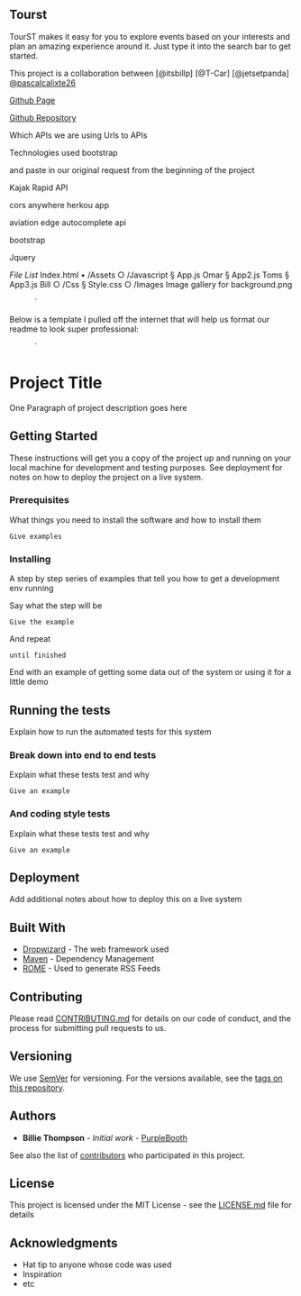 ## Tourst

TourST makes it easy for you to explore events based on your interests and plan an amazing experience around it.  Just type it into the search bar to get started.


This project is a collaboration between [@itsbillp] [@T-Car] [@jetsetpanda] [@pascalcalixte26](https://github.com/pascalcalixte26)

[Github Page](https://itsbillp.github.io/TourST/)

[Github Repository](https://github.com/itsbillp/TourST)









Which APIs we are using
    Urls to APIs
    
Technologies used bootstrap

and paste in our original request from the beginning of the project

Kajak Rapid API

cors anywhere herkou app


aviation edge autocomplete api

bootstrap 

Jquery 

 *File List*
Index.html 
	• /Assets
		○ /Javascript
			§ App.js Omar
			§ App2.js Toms
			§ App3.js Bill
		○ /Css
			§ Style.css
		○ /Images
Image gallery for background.png


`
`
`
`
`
`
`
`
`

Below is a template I pulled off the internet that will help us format our readme to look super professional:

`
`
`
`
`
`
`
`
`






# Project Title

One Paragraph of project description goes here

## Getting Started

These instructions will get you a copy of the project up and running on your local machine for development and testing purposes. See deployment for notes on how to deploy the project on a live system.

### Prerequisites

What things you need to install the software and how to install them

```
Give examples
```

### Installing

A step by step series of examples that tell you how to get a development env running

Say what the step will be

```
Give the example
```

And repeat

```
until finished
```

End with an example of getting some data out of the system or using it for a little demo

## Running the tests

Explain how to run the automated tests for this system

### Break down into end to end tests

Explain what these tests test and why

```
Give an example
```

### And coding style tests

Explain what these tests test and why

```
Give an example
```

## Deployment

Add additional notes about how to deploy this on a live system

## Built With

* [Dropwizard](http://www.dropwizard.io/1.0.2/docs/) - The web framework used
* [Maven](https://maven.apache.org/) - Dependency Management
* [ROME](https://rometools.github.io/rome/) - Used to generate RSS Feeds

## Contributing

Please read [CONTRIBUTING.md](https://gist.github.com/PurpleBooth/b24679402957c63ec426) for details on our code of conduct, and the process for submitting pull requests to us.

## Versioning

We use [SemVer](http://semver.org/) for versioning. For the versions available, see the [tags on this repository](https://github.com/your/project/tags). 

## Authors

* **Billie Thompson** - *Initial work* - [PurpleBooth](https://github.com/PurpleBooth)

See also the list of [contributors](https://github.com/your/project/contributors) who participated in this project.

## License

This project is licensed under the MIT License - see the [LICENSE.md](LICENSE.md) file for details

## Acknowledgments

* Hat tip to anyone whose code was used
* Inspiration
* etc

